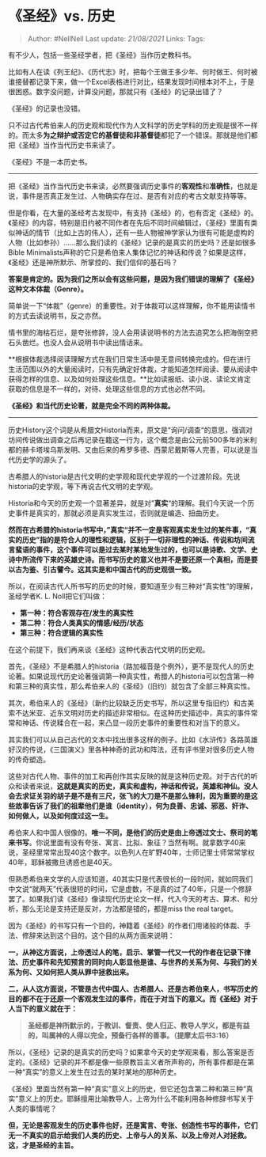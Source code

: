 # 《圣经》vs. 历史

> Author: #NellNell
Last update: *21/08/2021*
Links:
Tags:

有不少人，包括一些圣经学者，把《圣经》当作历史教科书。

比如有人在读《列王纪》、《历代志》时，把每个王做王多少年、何时做王、何时被谁接替都记录下来，做一个Excel表格进行对比，结果发现时间根本对不上，于是很困惑。数字没问题，计算没问题，那就只有《圣经》的记录出错了？

《圣经》的记录也没错。

只不过古代希伯来人的历史观和现代作为人文科学的历史学科的历史观是很不一样的。而太多**为之辩护或否定它的基督徒和非基督徒**都犯了一个错误。那就是他们都把《圣经》当作当代历史书来读了。

《圣经》不是一本历史书。

---

把《圣经》当作当代历史书来读，必然要强调历史事件的**客观性**和**准确性**，也就是说，事件是否真正发生过、人物确实存在过、是否有对应的考古文献支持等等。

但是你看，在大量的圣经考古发现中，有支持《圣经》的，也有否定《圣经》的。《圣经》的内容，特别是旧约被不同作者在先后不同时间编辑过，《圣经》里面有类似神话的情节（比如上古的伟人），还有一些人物被神学家认为很有可能是虚构的人物（比如参孙）……那么我们读的《圣经》记录的是真实的历史吗？还是如很多Bible Minimalists声称的它只是希伯来人集体记忆的神话和传说？如果是这样，《圣经》还是神所默示、所掌控的、我们信仰的基石吗？

**答案是肯定的。因为我们之所以会有这些问题，是因为我们错误的理解了《圣经》这种文本体裁（Genre）。**

简单说一下“体裁”（genre）的重要性。对于体裁可以这样理解，你不能用读情书的方式去读说明书，反之亦然。

情书里的海枯石烂，是夸张修辞，没人会用读说明书的方法去追究怎么把海倒空把石头凿烂。也没人会从说明书中读出情话来。

**根据体裁选择阅读理解方式在我们日常生活中是无意间转换完成的。但在进行生活范围以外的大量阅读时，只有先确定好体裁，才能知道怎样阅读、要从阅读中获得怎样的信息、以及如何处理这些信息。**比如读报纸、读小说、读论文肯定获取的信息是不一样的，对待、处理这些信息的方式也必然不同。

**《圣经》和当代历史论著，就是完全不同的两种体裁。**

---

历史History这个词是从希腊文Historia而来，原文是“询问/调查“的意思，强调对坊间传说做出调查之后再记录在籍这一行为，这个概念是由公元前500多年的米利都的赫卡塔埃乌斯发明、又由后来的希罗多德、西蒙尼戴斯等人完善，可以说是当代历史学的源头了。

古希腊人的historia是古代文明的史学观和现代史学观的一个过渡阶段。先说historia的史学观，等下再说古代文明的史学观。

Historia和今天的历史观一个显著差异，就是对”**真实**“的理解。我们今天说一个历史事件是真实的，那就必须是真实发生过，否则就是编造、扭曲历史。

**然而在古希腊的historia书写中，”真实“并不一定是客观真实发生过的某件事，“真实的历史”指的是符合人的理性和逻辑，区别于一切非理性的神话、传说和坊间流言蜚语的事件，这个事件可以是过去某时某地发生过的，也可以是诗歌、文学、史诗中所流传下来的英雄史诗。而书写历史的意义也并不是要还原一个真相，而是要以古为鉴、引古譬今。这其实是和中国古代的历史观很一致。**

所以，在阅读古代人所书写的历史的时候，要知道至少有三种对“真实性”的理解，圣经学者K. L. Noll把它们叫做：

-   **第一种：符合客观存在/发生的真实性**
-   **第二种：符合人类真实的情感/经历/状态**
-   **第三种：符合逻辑的真实性**

在这个前提下，我们再来谈《圣经》这种代表古代文明的历史观。

首先，《圣经》不是希腊人的historia（路加福音是个例外），更不是现代人的历史论著。如果说现代历史论著强调第一种真实性，希腊人的historia可以包含第一种和第三种的真实性，那么希伯来人的《圣经》（旧约）就包含了全部三种真实性。

其次，希伯来人的《圣经》（新约比较缺乏历史书写，所以这里专指旧约）和古美索不达米亚、近东文明对历史的描述非常相似。在这种历史描述中，真实的事件常常和神话、传说糅合在一起，来凸显一段历史事件的重要性和对当下的意义。

其实我们可以从自己古代的文本中找出很多这样的例子。比如《水浒传》各路英雄好汉的传说，《三国演义》里各种神奇的武功和阵法，还有评书里对很多历史人物的传奇塑造。

这些对古代人物、事件的加工和再创作其实反映的就是这种历史观。对于古代的听众和读者来说，**这就是真实的历史，真实和虚构，神话和传说，英雄和神仙。没人会去求证关羽的胡子是不是有三尺，张飞的大刀是不是那么锋利，因为重要的是这些故事告诉了我们的祖辈他们是谁（identity），何为良善、忠诚、邪恶、奸诈、如何做人，以及如何度过这一生。**

希伯来人和中国人很像的。**唯一不同，是他们的历史是由上帝透过文士、祭司的笔来书写**。你说里面有没有夸张、寓言、比拟、象征？当然有啊。就拿数字40来说，圣经里常常出现40这个数字。以色列人在旷野40年，士师记里士师常常掌权40年，耶稣被撒旦诱惑也是40天。

但熟悉希伯来文学的人应该知道，40其实只是代表很长的一段时间，就如同我们中文说“就两天”代表很短的时间，它是虚数，不是真的过了40年，只是一个修辞罢了。如果我们读《圣经》像读现代历史论文一样，代入今天的考古、算术、和分析，那么无论是支持还是反对，方法都是错的，都是miss the real target。

因为《圣经》的书写只有一个目的，神籍着《圣经》的作者们用诸般的体裁、手法、修辞来达到这个目的。这个目的从两方面来说明：

**一，从神这方面说，上帝透过人的笔，启示、掌管一代又一代的作者在记录下律法、历史事件和先知预言的同时向人彰显他是谁、与世界的关系为何、与我们的关系为何、又如何把人类从罪中拯救出来。**

**二，从人这方面说，不管是古代中国人、古希腊人、还是古希伯来人，书写历史的目的都不在于还原一个客观发生过的事件，而在于对当下的意义。而《圣经》对于人当下的意义就在于：**

> **圣经都是神所默示的，于教训、督责、使人归正、教导人学义，都是有益的，叫属神的人得以完全，预备行各样的善事。（提摩太后书3:16）**

所以，《圣经》记录的是真实的历史吗？如果拿今天的史学观来看，那么答案是否定的。《圣经》记录的并不都是像一些原教旨主义者所声称的，所有事件都是在第一种“真实”的意义上发生在过去的某时某地的那种历史。

《圣经》里面当然有第一种“真实”意义上的历史，但它还包含第二种和第三种“真实”意义上的历史。耶稣擅用比喻教导人，上帝为什么不能利用各种修辞书写关于人类的事情呢？

**但，无论是客观发生的历史事件也好，还是寓言、夸张、创造性书写的事件，它们无一不真实的启示给我们人类的历史、上帝与人的关系、以及上帝对人对拯救。这，才是圣经的主旨。**


